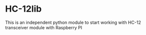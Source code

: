 # HC-12lib
This is an independent python module to start working with HC-12 transceiver module with Raspberry PI
